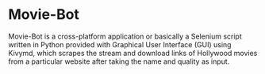 # Movie-Bot
Movie-Bot is a cross-platform application or basically a Selenium script written in Python provided with Graphical User Interface (GUI) using Kivymd, which scrapes the stream and download links of Hollywood movies from a particular website after taking the name and quality as input.
